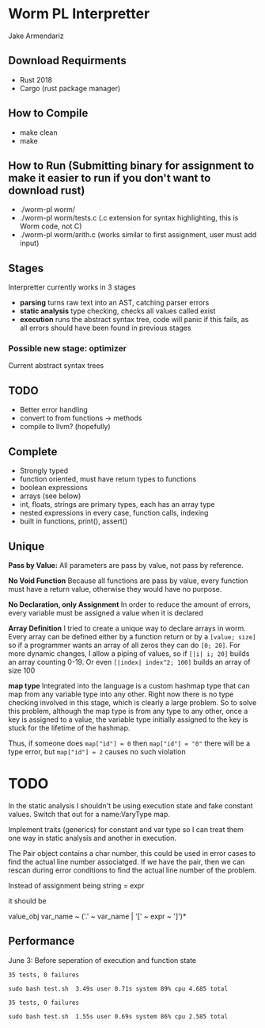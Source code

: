 # Worm PL Interpretter
Jake Armendariz

## Download Requirments
- Rust 2018
- Cargo (rust package manager)

## How to Compile
- make clean
- make

## How to Run (Submitting binary for assignment to make it easier to run if you don't want to download rust)
- ./worm-pl worm/<wormfile>
- ./worm-pl worm/tests.c (.c extension for syntax highlighting, this is Worm code, not C)
- ./worm-pl worm/arith.c (works similar to first assignment, user must add input)

## Stages
Interpretter currently works in 3 stages
- **parsing** turns raw text into an AST, catching parser errors
- **static analysis** type checking, checks all values called exist
- **execution** runs the abstract syntax tree, code will panic if this fails, as all errors should have been found in previous stages

### Possible new stage: optimizer
Current abstract syntax trees

## TODO
- Better error handling
- convert to from functions -> methods
- compile to llvm? (hopefully)

## Complete
- Strongly typed
- function oriented, must have return types to functions
- boolean expressions
- arrays (see below)
- int, floats, strings are primary types, each has an array type
- nested expressions in every case, function calls, indexing
- built in functions, print(), assert()

## Unique
**Pass by Value:** All parameters are pass by value, not pass by reference. 

**No Void Function** Because all functions are pass by value, every function must have a return value, otherwise they would have no purpose.

**No Declaration, only Assignment** In order to reduce the amount of errors, every variable must be assigned a value when it is declared

**Array Definition** I tried to create a unique way to declare arrays in worm. Every array can be defined either by a function return or by a `[value; size]` so if a programmer wants an array of all zeros they can do `[0; 20]`. For more dynamic changes, I allow a piping of values, so if `[|i| i; 20]` builds an array counting 0-19. Or even `[|index| index^2; 100]` builds an array of size 100

**map type** Integrated into the language is a custom hashmap type that can map from any variable type into any other. Right now there is no type checking involved in this stage, which is clearly a large problem. So to solve this problem, although the map type is from any type to any other, once a key is assigned to a value, the variable type initially assigned to the key is stuck for the lifetime of the hashmap.

Thus, if someone does `map["id"] = 0` then `map["id"] = "0"` there will be a type error, but `map["id"] = 2` causes no such violation


# TODO
In the static analysis I shouldn't be using execution state and fake constant values. Switch that out for a name:VaryType map.

Implement traits (generics) for constant and var type so I can treat them one way in static analysis and another in execution.

The Pair object contains a char number, this could be used in error cases to find the actual line number associatged.
If we have the pair, then we can rescan during error conditions to find the actual line number of the problem.



Instead of assignment being
string = expr

it should be

value_obj
    var_name ~ ('.' ~ var_name | '[' ~ expr ~ ']')*

## Performance
June 3: Before seperation of execution and function state
```
35 tests, 0 failures

sudo bash test.sh  3.49s user 0.71s system 89% cpu 4.685 total
```

```
35 tests, 0 failures

sudo bash test.sh  1.55s user 0.69s system 86% cpu 2.585 total
```